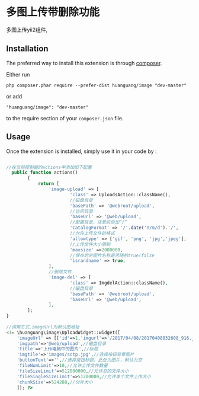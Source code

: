多图上传带删除功能
====
多图上传yii2组件,


Installation
------------

The preferred way to install this extension is through [composer](http://getcomposer.org/download/).

Either run

```
php composer.phar require --prefer-dist huanguang/image "dev-master"
```

or add

```
"huanguang/image": "dev-master"
```

to the require section of your `composer.json` file.


Usage
-----

Once the extension is installed, simply use it in your code by  :

```php

//在当前控制器的actions中添加如下配置
  public function actions()
        {
            return [
                'image-upload' => [
                        'class' => UploadsAction::className(),
                        //磁盘目录
                        'basePath' => '@webroot/upload',
                        //访问目录
                        'baseUrl' => '@web/upload',
                        //配置目录，注意前后加“/”
                        'CatalogFormat' => '/'.date('Y/m/d').'/',
                        //允许上传文件的格式
                        'allowtype' => ['gif', 'png', 'jpg','jpeg'],
                        //上传文件大小限制
                        'maxsize' =>2000000,
                        //保存后的图片名称是否随机true/false
                        'israndname' => true,
                ],
                //删除文件
                'image-del' => [
                        'class' => ImgdelAction::className(),
                        //磁盘目录
                        'basePath' => '@webroot/upload',
                        'baseUrl' => '@web/upload',
                ],
        ];
}
 
//调用方式,imageUrl为默认图地址
<?= \huanguang\image\UploadWidget::widget([
    'imageUrl' => [['id'=>1,'imgurl'=>'/2017/04/08/20170408032608_916.jpg'],['id'=>2,'imgurl'=>'/2017/04/08/20170408031527_697.jpg'],['id'=>3,'imgurl'=>'/2017/04/08/20170408031927_169.jpg']],//图片数据
    'imgpath'=>'@web/upload',//磁盘目录
    'title'=>'上传电脑中的图片',//标题
    'imgtile'=>'images/sctp.jpg',//选择按钮背景图片
    'buttonText'=>'',//选择按钮标题，此处为图片，默认为空
    'fileNumLimit'=>10,//允许上传文件数量
    'fileSizeLimit'=>512000000,//允许总的文件大小
    'fileSingleSizeLimit'=>51200000,//允许单个文件上传大小
    'chunkSize'=>524288,//分片大小
    ]); ?>
